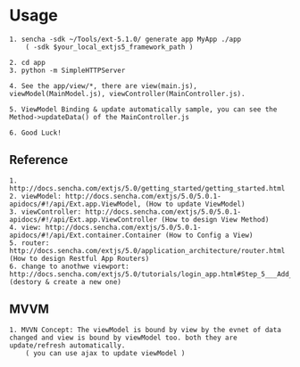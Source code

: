 # Usage

    1. sencha -sdk ~/Tools/ext-5.1.0/ generate app MyApp ./app
        ( -sdk $your_local_extjs5_framework_path )

    2. cd app
    3. python -m SimpleHTTPServer

    4. See the app/view/*, there are view(main.js), viewModel(MainModel.js), viewController(MainController.js).

    5. ViewModel Binding & update automatically sample, you can see the Method->updateData() of the MainController.js

    6. Good Luck!

## Reference

    1. http://docs.sencha.com/extjs/5.0/getting_started/getting_started.html
    2. viewModel: http://docs.sencha.com/extjs/5.0/5.0.1-apidocs/#!/api/Ext.app.ViewModel, (How to update ViewModel)
    3. viewController: http://docs.sencha.com/extjs/5.0/5.0.1-apidocs/#!/api/Ext.app.ViewController (How to design View Method)
    4. view: http://docs.sencha.com/extjs/5.0/5.0.1-apidocs/#!/api/Ext.container.Container (How to Config a View)
    5. router: http://docs.sencha.com/extjs/5.0/application_architecture/router.html (How to design Restful App Routers)
    6. change to anothwe viewport: http://docs.sencha.com/extjs/5.0/tutorials/login_app.html#Step_5___Add_Login_Logic (destory & create a new one)

## MVVM

    1. MVVN Concept: The viewModel is bound by view by the evnet of data changed and view is bound by viewModel too. both they are update/refresh automatically.
        ( you can use ajax to update viewModel )
